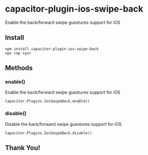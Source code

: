 # capacitor-plugin-ios-swipe-back

Enable the back/forward swipe guestures support for iOS

## Install

```
npm install capacitor-plugin-ios-swipe-back
npx cap sync
```

## Methods

### enable()

Enable the back/forward swipe guestures support for iOS

```
Capacitor.Plugins.IosSwipeBack.enable()
```

### disable()

Disable the back/forward swipe guestures support for iOS

```
Capacitor.Plugins.IosSwipeBack.disable()
```

## Thank You!